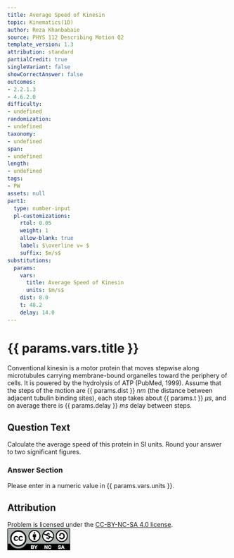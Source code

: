 ```yaml
---
title: Average Speed of Kinesin
topic: Kinematics(1D)
author: Reza Khanbabaie
source: PHYS 112 Describing Motion Q2
template_version: 1.3
attribution: standard
partialCredit: true
singleVariant: false
showCorrectAnswer: false
outcomes:
- 2.2.1.3
- 4.6.2.0
difficulty:
- undefined
randomization:
- undefined
taxonomy:
- undefined
span:
- undefined
length:
- undefined
tags:
- PW
assets: null
part1:
  type: number-input
  pl-customizations:
    rtol: 0.05
    weight: 1
    allow-blank: true
    label: $\overline v= $
    suffix: $m/s$
substitutions:
  params:
    vars:
      title: Average Speed of Kinesin
      units: $m/s$
    dist: 8.0
    t: 48.2
    delay: 14.0
---
```

# {{ params.vars.title }}
Conventional kinesin is a motor protein that moves stepwise along microtubules carrying membrane-bound organelles toward the periphery of cells. It is powered by the hydrolysis of ATP (PubMed, 1999). Assume that the steps of the motion are {{ params.dist }} $nm$ (the distance between adjacent tubulin binding sites), each step takes about {{ params.t }} $\mu s$, and on average there is {{ params.delay }} $ms$ delay between steps.

## Question Text

Calculate the average speed of this protein in SI units. Round your answer to two significant figures.

### Answer Section

Please enter in a numeric value in {{ params.vars.units }}.

## Attribution

Problem is licensed under the [CC-BY-NC-SA 4.0 license](https://creativecommons.org/licenses/by-nc-sa/4.0/).<br> ![The Creative Commons 4.0 license requiring attribution-BY, non-commercial-NC, and share-alike-SA license.](https://raw.githubusercontent.com/firasm/bits/master/by-nc-sa.png)